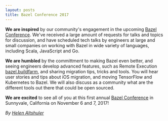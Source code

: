 ```yaml
---
layout: posts
title: Bazel Conference 2017
---
```


**We are inspired** by our community's engagement in the upcoming [Bazel Conference](https://sites.google.com/corp/bazel.build/conference2017). We've received a large amount of requests for talks and topics for discussion, and have scheduled tech talks by engineers at large and small companies on working with Bazel in wide variety of languages, including Scala, JavaScript and Go.

**We are humbled** by the committment to making Bazel even better, and seeing engineers develop advanced features, such as Remote Execution [bazel.buildfarm](https://github.com/bazelbuild/bazel-buildfarm), and sharing migration tips, tricks and tools. You will hear user stories and tips about iOS migration, and moving TensorFlow and Kubernetes to Bazel. We will also discuss as a community what are the different tools out there that could be open sourced.

**We are excited** to see all of you at this first annual [Bazel Conference](https://sites.google.com/corp/bazel.build/conference2017) in Sunnyvale, California on November 6 and 7, 2017! 


*By [Helen Altshuler](https://github.com/helenalt)*
